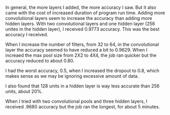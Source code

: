 
In general, the more layers I added, the more accuracy I saw. But it also came with the cost
of increased duration of program run time. Adding more convolutional layers seem to increase the accuracy than adding more hidden layers. With two convolutional layers and one hidden layer (256 unites in the hidden layer), I received 0.9773 accuracy. This was the best accuracy I received.

When I increase the number of filters, from 32 to 64, in the convolutional layer the accuracy seemed to have reduced a bit to 0.9629. When I increaed the max pool size from 2X2 to 4X4, the job ran quicker but the accuracy reduced to about 0.80.

I had the worst accuracy, 0.5,  when I increased the dropout to 0.8, which makes sense as
we may be ignoring excessive amount of data.

I also found that 128 units in a hidden layer is way less accurate than 256 units, about 20%.

When I tried with two convolutional pools and three hidden layers, I received .9680 accuracy 
but the job ran the longest, for about 5 minutes.



